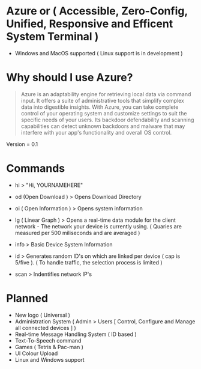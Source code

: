 # Azure or ( Accessible, Zero-Config, Unified, Responsive and Efficent System Terminal )
 - Windows and MacOS supported ( Linux support is in development )

# Why should I use Azure?

 > Azure is an adaptability engine for retrieving local data via command input. It offers a suite of administrative tools that simplify complex data into digestible insights. With Azure, you can take complete control of your operating system and customize settings to suit the specific needs of your users. Its backdoor defendability and scanning capabilities can detect unknown backdoors and malware that may interfere with your app's functionality and overall OS control.


Version = 0.1      

# Commands

- hi > "Hi, YOURNAMEHERE"

- od (Open Download ) > Opens Download Directory

- oi ( Open Information ) > Opens system information 

- lg ( Linear Graph ) > Opens a real-time data module for the client network - The network your device is currently using. ( Quaries are measured per 500 miliseconds and are averaged )

- info > Basic Device System Information

- id > Generates random ID's on which are linked per device ( cap is 5/five ). ( To handle traffic, the selection process is limited )

- scan > Indentifies network IP's

# Planned
- New logo ( Universal )
- Administration System ( Admin > Users  [ Control, Configure and Manage all connected devices ] )
- Real-time Message Handling System ( ID based )
- Text-To-Speech command
- Games ( Tetris & Pac-man )
- UI Colour Upload
- Linux and Windows support
